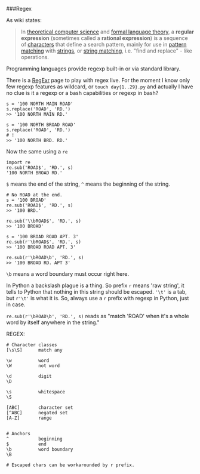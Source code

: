 ###Regex

As wiki states:

> In [theoretical computer science](https://en.wikipedia.org/wiki/Theoretical_computer_science) and [formal language theory](https://en.wikipedia.org/wiki/Formal_language_theory), a **regular expression** (sometimes called a **rational expression**) is a sequence of [characters](https://en.wikipedia.org/wiki/Character_(computing)) that define a search pattern, mainly for use in [pattern matching](https://en.wikipedia.org/wiki/Pattern_matching) with [strings](https://en.wikipedia.org/wiki/String_(computer_science)), or [string matching](https://en.wikipedia.org/wiki/String_matching), i.e. "find and replace" - like operations.



Programming languages provide regexp built-in or via standard library.

There is a [RegExr](http://regexr.com/) page to play with regex live. For the moment I know only few regexp features as wildcard, or `touch day{1..29}.py` and actually I have no clue is it a regexp or a bash capabilities or regexp in bash?



```
s = '100 NORTH MAIN ROAD'
s.replace('ROAD', 'RD.')
>> '100 NORTH MAIN RD.'

s = '100 NORTH BROAD ROAD'
s.replace('ROAD', 'RD.')
# !
>> '100 NORTH BRD. RD.'
```

Now the same using a `re`

```
import re
re.sub('ROAD$', 'RD.', s)
'100 NORTH BROAD RD.'
```

`$` means the end of the string, `^` means the beginning of the string.

```
# No ROAD at the end.
s = '100 BROAD'
re.sub('ROAD$', 'RD.', s)
>> '100 BRD.'

re.sub('\\bROAD$', 'RD.', s)
>> '100 BROAD'

s = '100 BROAD ROAD APT. 3'
re.sub(r'\bROAD$', 'RD.', s)
>> '100 BROAD ROAD APT. 3'

re.sub(r'\bROAD\b', 'RD.', s)
>> '100 BROAD RD. APT 3'
```

`\b` means a word boundary must occur right here.

In Python a backslash plague is a thing. So prefix `r` means 'raw string', it tells to Python that nothing in this string should be escaped. `'\t'` is a tab, but `r'\t'` is what it is. So, always use a `r` prefix with regexp in Python, just in case.

`re.sub(r'\bROAD\b', 'RD.', s)` reads as "match 'ROAD' when it's a whole word by itself anywhere in the string."



REGEX:

```
# Character classes
[\s\S]		match any

\w			word
\W			not word

\d			digit
\D			

\s			whitespace
\S

[ABC]		character set
[^ABC]		negated set
[A-Z]		range


# Anchors
^			beginning
$			end
\b			word boundary
\B

# Escaped chars can be workarounded by r prefix.
```